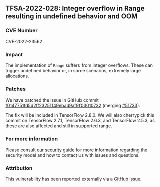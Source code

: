 ## TFSA-2022-028: Integer overflow in Range resulting in undefined behavior and OOM

### CVE Number
CVE-2022-23562

### Impact
The implementation of `Range` suffers from integer overflows. These can trigger undefined behavior or, in some scenarios, extremely large allocations.

### Patches
We have patched the issue in GitHub commit [f0147751fd5d2ff23251149ebad9af9f03010732](https://github.com/tensorflow/tensorflow/commit/f0147751fd5d2ff23251149ebad9af9f03010732) (merging [#51733](https://github.com/tensorflow/tensorflow/pull/51733)).

The fix will be included in TensorFlow 2.8.0. We will also cherrypick this commit on TensorFlow 2.7.1, TensorFlow 2.6.3, and TensorFlow 2.5.3, as these are also affected and still in supported range.

### For more information
Please consult [our security guide](https://github.com/tensorflow/tensorflow/blob/master/SECURITY.md) for more information regarding the security model and how to contact us with issues and questions.

### Attribution
This vulnerability has been reported externally via a [GitHub issue](https://github.com/tensorflow/tensorflow/issues/52676).
